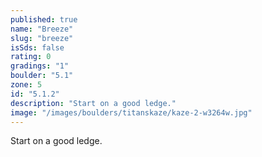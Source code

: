 ```yaml
---
published: true
name: "Breeze"
slug: "breeze"
isSds: false
rating: 0
gradings: "1"
boulder: "5.1"
zone: 5
id: "5.1.2"
description: "Start on a good ledge."
image: "/images/boulders/titanskaze/kaze-2-w3264w.jpg"
---
```


Start on a good ledge.
